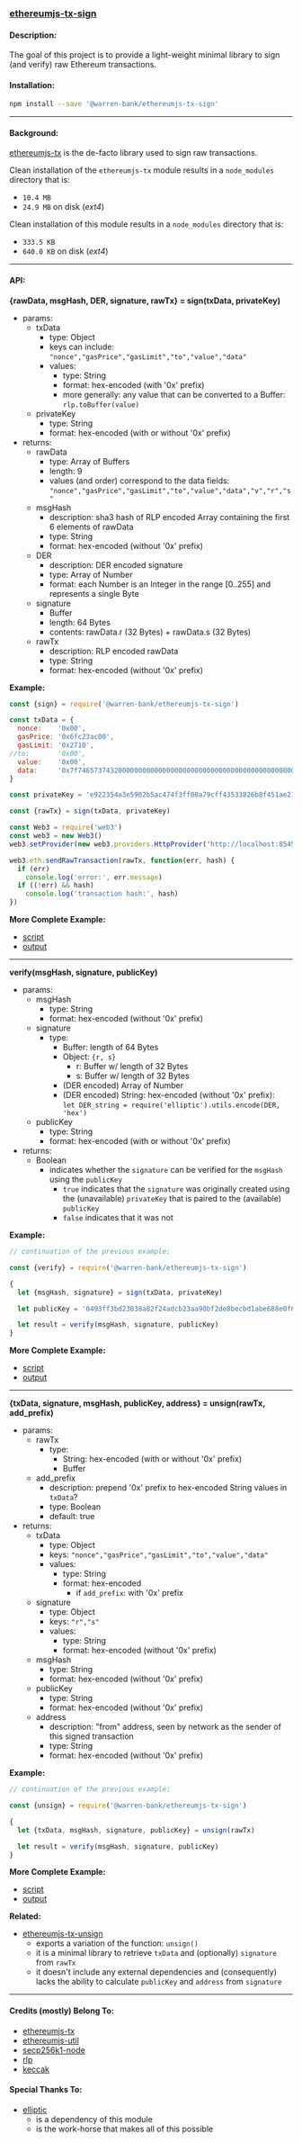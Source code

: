 ### [ethereumjs-tx-sign](https://github.com/warren-bank/ethereumjs-tx-sign)

#### Description:

The goal of this project is to provide a light-weight minimal library to sign (and verify) raw Ethereum transactions.

#### Installation:

```bash
npm install --save '@warren-bank/ethereumjs-tx-sign'
```

- - - -

#### Background:

[ethereumjs-tx](https://github.com/ethereumjs/ethereumjs-tx) is the de-facto library used to sign raw transactions.

Clean installation of the `ethereumjs-tx` module results in a `node_modules` directory that is:
* `10.4 MB`
* `24.9 MB` on disk (_ext4_)

Clean installation of this module results in a `node_modules` directory that is:
* `333.5 KB`
* `640.0 KB` on disk (_ext4_)

- - - -

#### API:

__{rawData, msgHash, DER, signature, rawTx} = sign(txData, privateKey)__

* params:
  * txData
    * type: Object
    * keys can include: `"nonce","gasPrice","gasLimit","to","value","data"`
    * values:
      * type: String
      * format: hex-encoded (with '0x' prefix)
      * more generally: any value that can be converted to a Buffer: `rlp.toBuffer(value)`
  * privateKey
    * type: String
    * format: hex-encoded (with or without '0x' prefix)
* returns:
  * rawData
    * type: Array of Buffers
    * length: 9
    * values (and order) correspond to the data fields: `"nonce","gasPrice","gasLimit","to","value","data","v","r","s"`
  * msgHash
    * description: sha3 hash of RLP encoded Array containing the first 6 elements of rawData
    * type: String
    * format: hex-encoded (without '0x' prefix)
  * DER
    * description: DER encoded signature
    * type: Array of Number
    * format: each Number is an Integer in the range [0..255] and represents a single Byte
  * signature
    * Buffer
    * length: 64 Bytes
    * contents: rawData.r (32 Bytes) + rawData.s (32 Bytes)
  * rawTx
    * description: RLP encoded rawData
    * type: String
    * format: hex-encoded (without '0x' prefix)

__Example:__

```javascript
const {sign} = require('@warren-bank/ethereumjs-tx-sign')

const txData = {
  nonce:    '0x00',
  gasPrice: '0x6fc23ac00',
  gasLimit: '0x2710',
//to:       '0x00',
  value:    '0x00',
  data:     '0x7f7465737432000000000000000000000000000000000000000000000000000000600057'
}

const privateKey = 'e922354a3e5902b5ac474f3ff08a79cff43533826b8f451ae2190b65a9d26158'

const {rawTx} = sign(txData, privateKey)

const Web3 = require('web3')
const web3 = new Web3()
web3.setProvider(new web3.providers.HttpProvider('http://localhost:8545'))

web3.eth.sendRawTransaction(rawTx, function(err, hash) {
  if (err)
    console.log('error:', err.message)
  if ((!err) && hash)
    console.log('transaction hash:', hash)
})
```

__More Complete Example:__

* [script](https://github.com/warren-bank/ethereumjs-tx-sign/blob/master/tests/01_compare_output/js/compare_output.js)
* [output](https://github.com/warren-bank/ethereumjs-tx-sign/blob/master/tests/01_compare_output/run.log)

- - - -

__verify(msgHash, signature, publicKey)__

* params:
  * msgHash
    * type: String
    * format: hex-encoded (without '0x' prefix)
  * signature
    * type:
      * Buffer: length of 64 Bytes
      * Object: `{r, s}`
        * r: Buffer w/ length of 32 Bytes
        * s: Buffer w/ length of 32 Bytes
      * (DER encoded) Array of Number
      * (DER encoded) String: hex-encoded (without '0x' prefix):<br>
        `let DER_string = require('elliptic').utils.encode(DER, 'hex')`
  * publicKey
    * type: String
    * format: hex-encoded (with or without '0x' prefix)
* returns:
  * Boolean
    * indicates whether the `signature` can be verified for the `msgHash` using the `publicKey`
      * `true` indicates that the `signature` was originally created using the (unavailable) `privateKey` that is paired to the (available) `publicKey`
      * `false` indicates that it was not

__Example:__

```javascript
// continuation of the previous example:

const {verify} = require('@warren-bank/ethereumjs-tx-sign')

{
  let {msgHash, signature} = sign(txData, privateKey)

  let publicKey = '0493ff3bd23838a02f24adcb23aa90bf2de8becbd1abe688e0f6a3202bee2cc4c2ecf7cd2608cda0817d6223f81bed074f166b8b55de54d603817699b4c70feaac'

  let result = verify(msgHash, signature, publicKey)
}
```

__More Complete Example:__

* [script](https://github.com/warren-bank/ethereumjs-tx-sign/blob/master/tests/02_deploy_and_validate/js/deploy_and_validate.js)
* [output](https://github.com/warren-bank/ethereumjs-tx-sign/blob/master/tests/02_deploy_and_validate/run.log)

- - - -

__{txData, signature, msgHash, publicKey, address} = unsign(rawTx, add_prefix)__

* params:
  * rawTx
    * type:
      * String: hex-encoded (with or without '0x' prefix)
      * Buffer
  * add_prefix
    * description: prepend '0x' prefix to hex-encoded String values in `txData`?
    * type: Boolean
    * default: true
* returns:
  * txData
    * type: Object
    * keys: `"nonce","gasPrice","gasLimit","to","value","data"`
    * values:
      * type: String
      * format: hex-encoded
        * if `add_prefix`: with '0x' prefix
  * signature
    * type: Object
    * keys: `"r","s"`
    * values:
      * type: String
      * format: hex-encoded (without '0x' prefix)
  * msgHash
    * type: String
    * format: hex-encoded (without '0x' prefix)
  * publicKey
    * type: String
    * format: hex-encoded (without '0x' prefix)
  * address
    * description: "from" address, seen by network as the sender of this signed transaction
    * type: String
    * format: hex-encoded (without '0x' prefix)

__Example:__

```javascript
// continuation of the previous example:

const {unsign} = require('@warren-bank/ethereumjs-tx-sign')

{
  let {txData, msgHash, signature, publicKey} = unsign(rawTx)

  let result = verify(msgHash, signature, publicKey)
}
```

__More Complete Example:__

* [script](https://github.com/warren-bank/ethereumjs-tx-sign/blob/master/tests/03_unsign_raw_tx/js/unsign_raw_tx.js)
* [output](https://github.com/warren-bank/ethereumjs-tx-sign/blob/master/tests/03_unsign_raw_tx/run.log)

__Related:__

* [ethereumjs-tx-unsign](https://github.com/warren-bank/ethereumjs-tx-unsign)
  * exports a variation of the function: `unsign()`
  * it is a minimal library to retrieve `txData` and (optionally) `signature` from `rawTx`
  * it doesn't include any external dependencies and (consequently) lacks the ability to calculate `publicKey` and `address` from `signature`

- - - -

#### Credits (mostly) Belong To:

* [ethereumjs-tx](https://github.com/ethereumjs/ethereumjs-tx)
* [ethereumjs-util](https://github.com/ethereumjs/ethereumjs-util)
* [secp256k1-node](https://github.com/cryptocoinjs/secp256k1-node)
* [rlp](https://github.com/ethereumjs/rlp)
* [keccak](https://github.com/cryptocoinjs/keccak)

#### Special Thanks To:

* [elliptic](https://github.com/indutny/elliptic)
  * is a dependency of this module
  * is the work-horse that makes all of this possible

